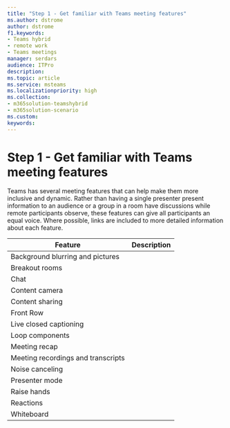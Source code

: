 ```yaml
---
title: "Step 1 - Get familiar with Teams meeting features"
ms.author: dstrome
author: dstrome
f1.keywords:
- Teams hybrid
- remote work
- Teams meetings
manager: serdars
audience: ITPro
description: 
ms.topic: article
ms.service: msteams
ms.localizationpriority: high
ms.collection:
- m365solution-teamshybrid
- m365solution-scenario
ms.custom: 
keywords: 
---
```


# Step 1 - Get familiar with Teams meeting features

Teams has several meeting features that can help make them more inclusive and dynamic. Rather than having a single presenter present information to an audience or a group in a room have discussions while remote participants observe, these features can give all participants an equal voice. Where possible, links are included to more detailed information about each feature.

| Feature                            | Description |
|------------------------------------|-------------|
| Background blurring and pictures   |             |
| Breakout rooms                     |             |
| Chat                               |             |
| Content camera                     |             |
| Content sharing                    |             |
| Front Row                          |             |
| Live closed captioning             |             |
| Loop components                    |             |
| Meeting recap                      |             |
| Meeting recordings and transcripts |             |
| Noise canceling                    |             |
| Presenter mode                     |             |
| Raise hands                        |             |
| Reactions                          |             |
| Whiteboard                         |             |
